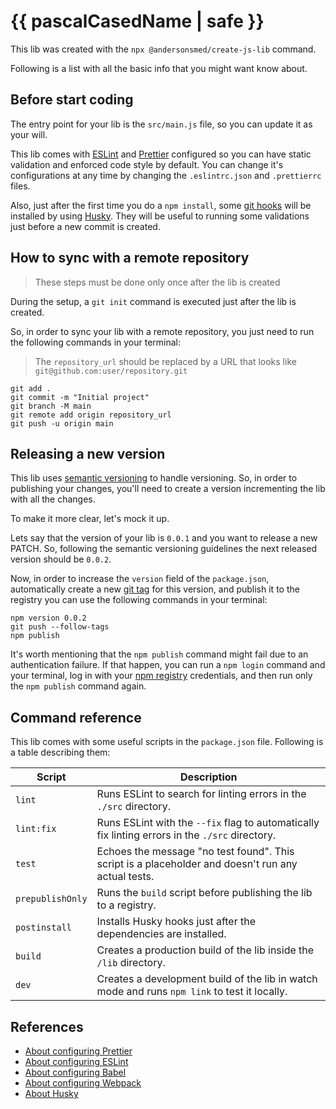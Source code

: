# {{ pascalCasedName | safe }}

This lib was created with the `npx @andersonsmed/create-js-lib` command.

Following is a list with all the basic info that you might want know about.

## Before start coding

The entry point for your lib is the `src/main.js` file, so you can update it as your will.

This lib comes with [ESLint](https://eslint.org/) and [Prettier](https://prettier.io/) configured so you can have static validation and enforced code style by default. You can change it's configurations at any time by changing the `.eslintrc.json` and `.prettierrc` files.

Also, just after the first time you do a `npm install`, some [git hooks](https://git-scm.com/book/en/v2/Customizing-Git-Git-Hooks) will be installed by using [Husky](https://www.npmjs.com/package/husky). They will be useful to running some validations just before a new commit is created.

## How to sync with a remote repository
> These steps must be done only once after the lib is created

During the setup, a `git init` command is executed just after the lib is created.

So, in order to sync your lib with a remote repository, you just need to run the following commands in your terminal:
> The `repository_url` should be replaced by a URL that looks like `git@github.com:user/repository.git`
```
git add .
git commit -m "Initial project"
git branch -M main
git remote add origin repository_url
git push -u origin main
```


## Releasing a new version

This lib uses [semantic versioning](https://docs.npmjs.com/about-semantic-versioning) to handle versioning. So, in order to publishing your changes, you'll need to create a version incrementing the lib with all the changes.

To make it more clear, let's mock it up.

Lets say that the version of your lib is `0.0.1` and you want to release a new PATCH. So, following the semantic versioning guidelines the next released version should be `0.0.2`.

Now, in order to increase the `version` field of the `package.json`, automatically create a new [git tag](https://git-scm.com/book/en/v2/Git-Basics-Tagging) for this version, and publish it to the registry you can use the following commands in your terminal:

```
npm version 0.0.2
git push --follow-tags
npm publish
```

It's worth mentioning that the `npm publish` command might fail due to an authentication failure. If that happen, you can run a `npm login` command and your terminal, log in with your [npm registry](https://www.npmjs.com/) credentials, and then run only the `npm publish` command again.

## Command reference

This lib comes with some useful scripts in the `package.json` file. Following is a table describing them:

| Script            | Description                                                                                                 |
|-------------------|-------------------------------------------------------------------------------------------------------------|
| `lint`            | Runs ESLint to search for linting errors in the `./src` directory.                                    |
| `lint:fix`        | Runs ESLint with the `--fix` flag to automatically fix linting errors in the `./src` directory.              |
| `test`            | Echoes the message "no test found". This script is a placeholder and doesn't run any actual tests.   |
| `prepublishOnly`  | Runs the `build` script before publishing the lib to a registry.                                                      |
| `postinstall`     | Installs Husky hooks just after the dependencies are installed.                                        |
| `build`           | Creates a production build of the lib inside the `/lib` directory.                   |
| `dev`             | Creates a development build of the lib in watch mode and runs `npm link` to test it locally.    |

## References

- [About configuring Prettier](https://prettier.io/docs/en/options.html)
- [About configuring ESLint](https://eslint.org/docs/latest/use/configure/)
- [About configuring Babel](https://babeljs.io/docs/configuration)
- [About configuring Webpack](https://webpack.js.org/configuration/)
- [About Husky](https://typicode.github.io/husky/guide.html)